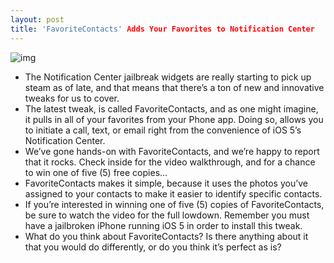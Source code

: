 ```yaml
---
layout: post
title: 'FavoriteContacts' Adds Your Favorites to Notification Center
---
```

![img](http://media.idownloadblog.com/wp-content/uploads/2011/10/FavoriteContacts.png)
* The Notification Center jailbreak widgets are really starting to pick up steam as of late, and that means that there’s a ton of new and innovative tweaks for us to cover.
* The latest tweak, is called FavoriteContacts, and as one might imagine, it pulls in all of your favorites from your Phone app. Doing so, allows you to initiate a call, text, or email right from the convenience of iOS 5’s Notification Center.
* We’ve gone hands-on with FavoriteContacts, and we’re happy to report that it rocks. Check inside for the video walkthrough, and for a chance to win one of five (5) free copies…
* FavoriteContacts makes it simple, because it uses the photos you’ve assigned to your contacts to make it easier to identify specific contacts.
* If you’re interested in winning one of five (5) copies of FavoriteContacts, be sure to watch the video for the full lowdown. Remember you must have a jailbroken iPhone running iOS 5 in order to install this tweak.
* What do you think about FavoriteContacts? Is there anything about it that you would do differently, or do you think it’s perfect as is?

